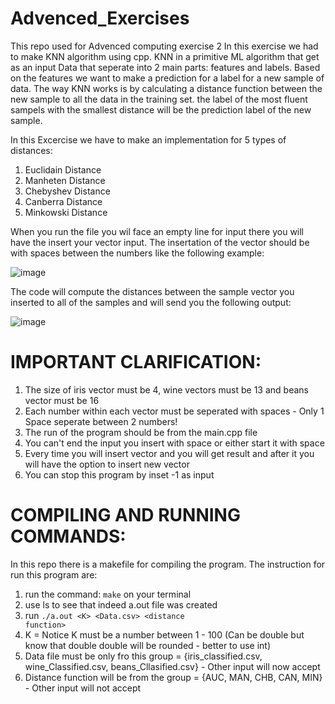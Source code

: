 
# Advenced_Exercises
This repo used for Advenced computing exercise 2
In this exercise we had to make KNN algorithm using cpp. KNN in a primitive ML algorithm that get as an input Data that seperate into 2 main parts: features and labels. Based on the features we want to make a prediction for a label for a new sample of data. The way KNN works is by calculating a distance function between the new sample to all the data in the training set. the label of the most fluent sampels with the smallest distance will be the prediction label of the new sample.

In this Excercise we have to make an implementation for 5 types of distances:
1. Euclidain Distance
2. Manheten Distance
3. Chebyshev Distance
4. Canberra Distance
5. Minkowski Distance

When you run the file you wil face an empty line for input there you will have the insert your vector input.
The insertation of the vector should be with spaces between the numbers like the following example:

![image](https://user-images.githubusercontent.com/91119719/201958054-2de873be-650b-4dc6-bfd8-021ca4f2b302.png)

The code will compute the distances between the sample vector you inserted to all of the samples and will send you the following output:

![image](https://user-images.githubusercontent.com/91119719/207488348-f6a7379b-ee1b-4693-afdf-2311f77abe59.png)

# IMPORTANT CLARIFICATION:
1. The size of iris vector must be 4, wine vectors must be 13 and beans vector must be 16
2. Each number within each vector must be seperated with spaces - Only 1 Space seperate between 2 numbers!
3. The run of the program should be from the main.cpp file
4. You can't end the input you insert with space or either start it with space
5. Every time you will insert vector and you will get result and after it you will have the option to insert new vector
6. You can stop this program by inset -1 as input


# COMPILING AND RUNNING COMMANDS:
In this repo there is a makefile for compiling the program. The instruction for run this program are:
1. run the command: <code>make</code> on your terminal
2. use ls to see that indeed a.out file was created
3. run <code>./a.out \<K> \<Data.csv> \<distance function> </code>
4. K = Notice K must be a number between 1 - 100 (Can be double but know that double double will be rounded - better to use int)
5. Data file must be only fro this group = {iris_classified.csv, wine_Classified.csv, beans_Cllasified.csv} - Other input will now accept
6. Distance function will be from the group = {AUC, MAN, CHB, CAN, MIN} - Other input will not accept
